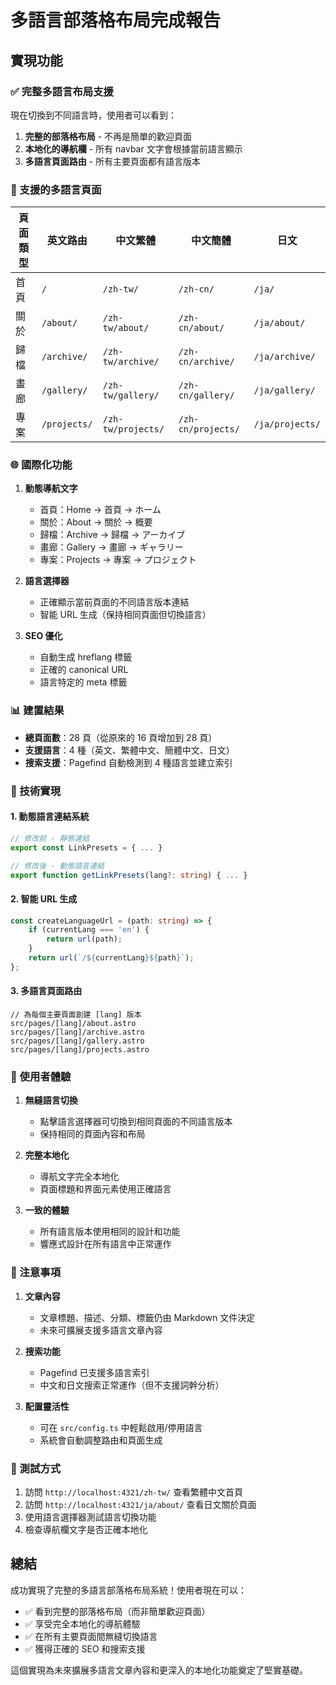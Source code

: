 # 多語言部落格布局完成報告

## 實現功能

### ✅ 完整多語言布局支援

現在切換到不同語言時，使用者可以看到：

1. **完整的部落格布局** - 不再是簡單的歡迎頁面
2. **本地化的導航欄** - 所有 navbar 文字會根據當前語言顯示
3. **多語言頁面路由** - 所有主要頁面都有語言版本

### 📄 支援的多語言頁面

| 頁面類型 | 英文路由 | 中文繁體 | 中文簡體 | 日文 |
|---------|----------|----------|----------|------|
| 首頁 | `/` | `/zh-tw/` | `/zh-cn/` | `/ja/` |
| 關於 | `/about/` | `/zh-tw/about/` | `/zh-cn/about/` | `/ja/about/` |
| 歸檔 | `/archive/` | `/zh-tw/archive/` | `/zh-cn/archive/` | `/ja/archive/` |
| 畫廊 | `/gallery/` | `/zh-tw/gallery/` | `/zh-cn/gallery/` | `/ja/gallery/` |
| 專案 | `/projects/` | `/zh-tw/projects/` | `/zh-cn/projects/` | `/ja/projects/` |

### 🌐 國際化功能

1. **動態導航文字**
   - 首頁：Home → 首頁 → ホーム
   - 關於：About → 關於 → 概要
   - 歸檔：Archive → 歸檔 → アーカイブ
   - 畫廊：Gallery → 畫廊 → ギャラリー
   - 專案：Projects → 專案 → プロジェクト

2. **語言選擇器**
   - 正確顯示當前頁面的不同語言版本連結
   - 智能 URL 生成（保持相同頁面但切換語言）

3. **SEO 優化**
   - 自動生成 hreflang 標籤
   - 正確的 canonical URL
   - 語言特定的 meta 標籤

### 📊 建置結果

- **總頁面數**：28 頁（從原來的 16 頁增加到 28 頁）
- **支援語言**：4 種（英文、繁體中文、簡體中文、日文）
- **搜索支援**：Pagefind 自動檢測到 4 種語言並建立索引

### 🔧 技術實現

#### 1. 動態語言連結系統
```typescript
// 修改前 - 靜態連結
export const LinkPresets = { ... }

// 修改後 - 動態語言連結
export function getLinkPresets(lang?: string) { ... }
```

#### 2. 智能 URL 生成
```typescript
const createLanguageUrl = (path: string) => {
    if (currentLang === 'en') {
        return url(path);
    }
    return url(`/${currentLang}${path}`);
};
```

#### 3. 多語言頁面路由
```astro
// 為每個主要頁面創建 [lang] 版本
src/pages/[lang]/about.astro
src/pages/[lang]/archive.astro  
src/pages/[lang]/gallery.astro
src/pages/[lang]/projects.astro
```

### 🎯 使用者體驗

1. **無縫語言切換**
   - 點擊語言選擇器可切換到相同頁面的不同語言版本
   - 保持相同的頁面內容和布局

2. **完整本地化**
   - 導航文字完全本地化
   - 頁面標題和界面元素使用正確語言

3. **一致的體驗**
   - 所有語言版本使用相同的設計和功能
   - 響應式設計在所有語言中正常運作

### 📝 注意事項

1. **文章內容**
   - 文章標題、描述、分類、標籤仍由 Markdown 文件決定
   - 未來可擴展支援多語言文章內容

2. **搜索功能**
   - Pagefind 已支援多語言索引
   - 中文和日文搜索正常運作（但不支援詞幹分析）

3. **配置靈活性**
   - 可在 `src/config.ts` 中輕鬆啟用/停用語言
   - 系統會自動調整路由和頁面生成

### 🚀 測試方式

1. 訪問 `http://localhost:4321/zh-tw/` 查看繁體中文首頁
2. 訪問 `http://localhost:4321/ja/about/` 查看日文關於頁面
3. 使用語言選擇器測試語言切換功能
4. 檢查導航欄文字是否正確本地化

## 總結

成功實現了完整的多語言部落格布局系統！使用者現在可以：

- ✅ 看到完整的部落格布局（而非簡單歡迎頁面）
- ✅ 享受完全本地化的導航體驗
- ✅ 在所有主要頁面間無縫切換語言
- ✅ 獲得正確的 SEO 和搜索支援

這個實現為未來擴展多語言文章內容和更深入的本地化功能奠定了堅實基礎。
